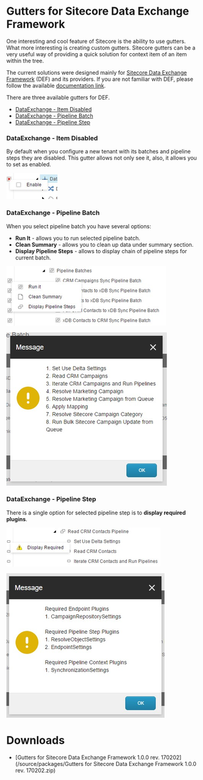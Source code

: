 # Gutters for Sitecore Data Exchange Framework
One interesting and cool feature of Sitecore is the ability to use gutters. What more interesting is creating custom gutters. Sitecore gutters can be a very useful way of providing a quick solution for context item of an item within the tree.

The current solutions were designed mainly for [Sitecore Data Exchange Framework](https://dev.sitecore.net/Downloads/Data_Exchange_Framework.aspx) (DEF) and its providers. If you are not familiar with DEF, please follow the available [documentation link](http://integrationsdn.sitecore.net/DataExchangeFramework/v1.2/).

There are three available gutters for DEF.
* [DataExchange - Item Disabled](#dataexchange---item-disabled)
* [DataExchange - Pipeline Batch](#dataexchange---pipeline-batch)
* [DataExchange - Pipeline Step](#dataexchange---pipeline-step)

### DataExchange - Item Disabled
By default when you configure a new tenant with its batches and pipeline steps they are disabled. This gutter allows not only see it, also, it allows you to set as enabled.

![Gutter Item Disabled](/source/images/gutter-enable.jpg)

### DataExchange - Pipeline Batch
When you select pipeline batch you have several options:
* **Run It** - allows you to run selected pipeline batch.
* **Clean Summary** - allows you to clean up data under summary section.
* **Display Pipeline Steps** - allows to display chain of pipeline steps for current batch.

![Gutter Pipeline Batch](/source/images/gutter-pipeline-batch.jpg)

![Command Pipeline Batch](/source/images/command-show-pipeline-steps.jpg)

### DataExchange - Pipeline Step
There is a single option for selected pipeline step is to **display required plugins**.

![Gutter Pipeline Step](/source/images/gutter-pipeline-step.jpg)

![Command Required Plugins](/source/images/command-required.jpg)

# Downloads
* [Gutters for Sitecore Data Exchange Framework 1.0.0 rev. 170202](/source/packages/Gutters for Sitecore Data Exchange Framework 1.0.0 rev. 170202.zip)




